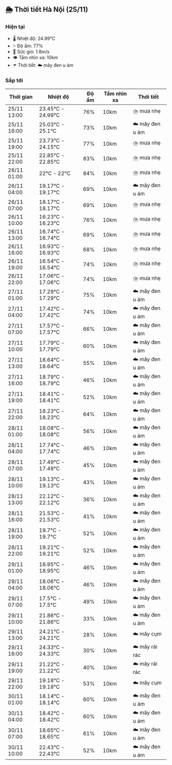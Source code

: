 ## 🌦️ Thời tiết Hà Nội (25/11)

### Hiện tại

- 🌡️ Nhiệt độ: 24.99℃
- 💦 Độ ẩm: 77%
- 💨 Sức gió: 1.8m/s
- 👁️ Tầm nhìn xa: 10km
- ☂️ Thời tiết: ☁️ mây đen u ám

### Sắp tới

| Thời gian | Nhiệt độ | Độ ẩm | Tầm nhìn xa | Thời tiết |
| --- | --- | --- | --- | --- |
| 25/11 13:00 | 23.45℃ - 24.99℃ | 76% | 10km | ⛈️ mưa nhẹ |
| 25/11 16:00 | 25.03℃ - 25.1℃ | 73% | 10km | ☁️ mây đen u ám |
| 25/11 19:00 | 23.73℃ - 24.15℃ | 77% | 10km | ⛈️ mưa nhẹ |
| 25/11 22:00 | 22.85℃ - 22.85℃ | 83% | 10km | ⛈️ mưa nhẹ |
| 26/11 01:00 | 22℃ - 22℃ | 84% | 10km | ⛈️ mưa nhẹ |
| 26/11 04:00 | 19.17℃ - 19.17℃ | 69% | 10km | ☁️ mây đen u ám |
| 26/11 07:00 | 18.17℃ - 18.17℃ | 69% | 10km | ⛈️ mưa nhẹ |
| 26/11 10:00 | 16.23℃ - 16.23℃ | 76% | 10km | ⛈️ mưa nhẹ |
| 26/11 13:00 | 16.74℃ - 16.74℃ | 69% | 10km | ⛈️ mưa nhẹ |
| 26/11 16:00 | 16.93℃ - 16.93℃ | 68% | 10km | ⛈️ mưa nhẹ |
| 26/11 19:00 | 16.54℃ - 16.54℃ | 74% | 10km | ⛈️ mưa nhẹ |
| 26/11 22:00 | 17.06℃ - 17.06℃ | 74% | 10km | ⛈️ mưa nhẹ |
| 27/11 01:00 | 17.29℃ - 17.29℃ | 75% | 10km | ☁️ mây đen u ám |
| 27/11 04:00 | 17.42℃ - 17.42℃ | 74% | 10km | ☁️ mây đen u ám |
| 27/11 07:00 | 17.57℃ - 17.57℃ | 66% | 10km | ☁️ mây đen u ám |
| 27/11 10:00 | 17.79℃ - 17.79℃ | 60% | 10km | ☁️ mây đen u ám |
| 27/11 13:00 | 18.64℃ - 18.64℃ | 55% | 10km | ☁️ mây đen u ám |
| 27/11 16:00 | 18.79℃ - 18.79℃ | 46% | 10km | ☁️ mây đen u ám |
| 27/11 19:00 | 18.41℃ - 18.41℃ | 52% | 10km | ☁️ mây đen u ám |
| 27/11 22:00 | 18.23℃ - 18.23℃ | 64% | 10km | ☁️ mây đen u ám |
| 28/11 01:00 | 18.08℃ - 18.08℃ | 56% | 10km | ☁️ mây đen u ám |
| 28/11 04:00 | 17.74℃ - 17.74℃ | 46% | 10km | ☁️ mây đen u ám |
| 28/11 07:00 | 17.49℃ - 17.49℃ | 45% | 10km | ☁️ mây đen u ám |
| 28/11 10:00 | 19.13℃ - 19.13℃ | 43% | 10km | ☁️ mây đen u ám |
| 28/11 13:00 | 22.12℃ - 22.12℃ | 36% | 10km | ☁️ mây đen u ám |
| 28/11 16:00 | 21.53℃ - 21.53℃ | 41% | 10km | ☁️ mây đen u ám |
| 28/11 19:00 | 19.7℃ - 19.7℃ | 52% | 10km | ☁️ mây đen u ám |
| 28/11 22:00 | 19.21℃ - 19.21℃ | 52% | 10km | ☁️ mây đen u ám |
| 29/11 01:00 | 18.95℃ - 18.95℃ | 46% | 10km | ☁️ mây đen u ám |
| 29/11 04:00 | 18.06℃ - 18.06℃ | 46% | 10km | ☁️ mây đen u ám |
| 29/11 07:00 | 17.5℃ - 17.5℃ | 49% | 10km | ☁️ mây đen u ám |
| 29/11 10:00 | 21.86℃ - 21.86℃ | 33% | 10km | ☁️ mây đen u ám |
| 29/11 13:00 | 24.21℃ - 24.21℃ | 28% | 10km | ☁️ mây cụm |
| 29/11 16:00 | 24.33℃ - 24.33℃ | 30% | 10km | ☁️ mây rải rác |
| 29/11 19:00 | 21.22℃ - 21.22℃ | 40% | 10km | ☁️ mây rải rác |
| 29/11 22:00 | 19.18℃ - 19.18℃ | 53% | 10km | ☁️ mây cụm |
| 30/11 01:00 | 18.14℃ - 18.14℃ | 60% | 10km | ☁️ mây đen u ám |
| 30/11 04:00 | 18.42℃ - 18.42℃ | 60% | 10km | ☁️ mây đen u ám |
| 30/11 07:00 | 18.65℃ - 18.65℃ | 61% | 10km | ☁️ mây đen u ám |
| 30/11 10:00 | 22.43℃ - 22.43℃ | 52% | 10km | ☁️ mây đen u ám |
